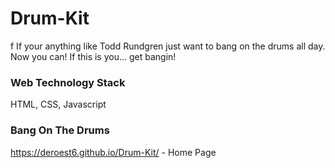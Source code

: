 # Drum-Kit
f
If your anything like Todd Rundgren just want to bang on the drums all day. Now you can! If this is you... get bangin!


### Web Technology Stack
HTML, CSS, Javascript


### Bang On The Drums
https://deroest6.github.io/Drum-Kit/ - Home Page
